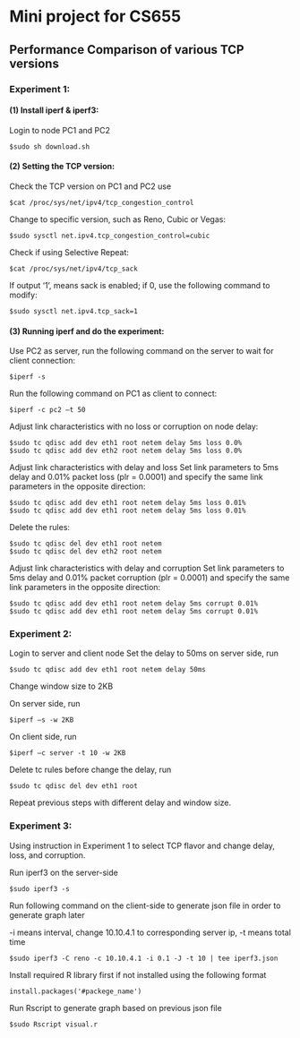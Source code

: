 # Mini project for CS655
## Performance Comparison of various TCP versions

### Experiment 1:
#### (1) Install iperf & iperf3: 
Login to node PC1 and PC2
```console 
$sudo sh download.sh
``` 
#### (2) Setting the TCP version: 
Check the TCP version on PC1 and PC2 use 
```console 
$cat /proc/sys/net/ipv4/tcp_congestion_control
```
Change to specific version, such as Reno, Cubic or Vegas:
```console 
$sudo sysctl net.ipv4.tcp_congestion_control=cubic
```
Check if using Selective Repeat:
```console
$cat /proc/sys/net/ipv4/tcp_sack
```
If output ‘1’, means sack is enabled; if 0, use the following command to modify:
```console 
$sudo sysctl net.ipv4.tcp_sack=1
```

#### (3) Running iperf and do the experiment: 
Use PC2 as server, run the following command on the server to wait for client connection:
```console 
$iperf -s
```
Run the following command on PC1 as client to connect:
```console 
$iperf -c pc2 –t 50
```
Adjust link characteristics with no loss or corruption on node delay:
```console 
$sudo tc qdisc add dev eth1 root netem delay 5ms loss 0.0%
$sudo tc qdisc add dev eth2 root netem delay 5ms loss 0.0%
```
Adjust link characteristics with delay and loss
Set link parameters to 5ms delay and 0.01% packet loss (plr = 0.0001) and specify the same link parameters in the opposite direction:
```console 
$sudo tc qdisc add dev eth1 root netem delay 5ms loss 0.01%
$sudo tc qdisc add dev eth1 root netem delay 5ms loss 0.01%
```
Delete the rules:
```console 
$sudo tc qdisc del dev eth1 root netem 
$sudo tc qdisc del dev eth2 root netem
```
Adjust link characteristics with delay and corruption
Set link parameters to 5ms delay and 0.01% packet corruption (plr = 0.0001) and specify the same link parameters in the opposite direction:  
```console 
$sudo tc qdisc add dev eth1 root netem delay 5ms corrupt 0.01%
$sudo tc qdisc add dev eth1 root netem delay 5ms corrupt 0.01%
```
### Experiment 2:
Login to server and client node
Set the delay to 50ms on server side, run 
```console 
$sudo tc qdisc add dev eth1 root netem delay 50ms
```
Change window size to 2KB

On server side, run 
```console  
$iperf –s -w 2KB 
``` 
On client side, run 
```console 
$iperf –c server ‐t 10 -w 2KB 
```
Delete tc rules before change the delay, run 
```console  
$sudo tc qdisc del dev eth1 root 
```
Repeat previous steps with different delay and window size.


### Experiment 3: 
Using instruction in Experiment 1 to select TCP flavor and change delay, loss, and corruption. 

Run iperf3 on the server-side
```console 
$sudo iperf3 -s
```
Run following command on the client-side to generate json file in order to generate graph later

-i means interval, change 10.10.4.1 to corresponding server ip, -t means total time
```console 
$sudo iperf3 -C reno -c 10.10.4.1 -i 0.1 -J -t 10 | tee iperf3.json
```
Install required R library first if not installed using the following format
```console
install.packages('#packege_name')
```
Run Rscript to generate graph based on previous json file
```console 
$sudo Rscript visual.r
```
